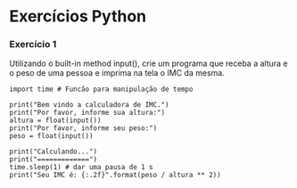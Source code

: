 # Exercícios Python 

### Exercício 1

Utilizando o built-in method input(), crie um programa que receba a altura e o peso de uma pessoa e imprima na tela o IMC da mesma.

```
import time # Funcão para manipulação de tempo 

print("Bem vindo a calculadora de IMC.")
print("Por favor, informe sua altura:")
altura = float(input())
print("Por favor, informe seu peso:")
peso = float(input())

print("Calculando...")
print("=============")
time.sleep(1) # dar uma pausa de 1 s
print("Seu IMC é: {:.2f}".format(peso / altura ** 2))
```



